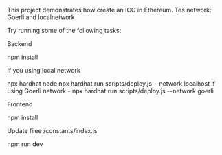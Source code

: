 This project demonstrates how create an ICO in Ethereum. Tes network: Goerli and localnetwork

Try running some of the following tasks:

Backend

npm install

If you using local network

npx hardhat node
npx hardhat run scripts/deploy.js --network localhost
if using Goerli network - npx hardhat run scripts/deploy.js --network goerli

Frontend

npm install

Update filee /constants/index.js

npm run dev